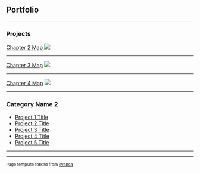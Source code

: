 ## Portfolio

---

### Projects

[Chapter 2 Map](/sample_page)
<img src="images/dummy_thumbnail.jpg?raw=true"/>

---
[Chapter 3 Map](/pdf/sample_presentation.pdf)
<img src="images/dummy_thumbnail.jpg?raw=true"/>

---
[Chapter 4 Map](http://example.com/)
<img src="images/dummy_thumbnail.jpg?raw=true"/>

---

### Category Name 2

- [Project 1 Title](http://example.com/)
- [Project 2 Title](http://example.com/)
- [Project 3 Title](http://example.com/)
- [Project 4 Title](http://example.com/)
- [Project 5 Title](http://example.com/)

---




---
<p style="font-size:11px">Page template forked from <a href="https://github.com/evanca/quick-portfolio">evanca</a></p>
<!-- Remove above link if you don't want to attibute -->
